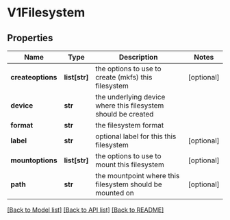 # V1Filesystem

## Properties
Name | Type | Description | Notes
------------ | ------------- | ------------- | -------------
**createoptions** | **list[str]** | the options to use to create (mkfs) this filesystem | [optional] 
**device** | **str** | the underlying device where this filesystem should be created | 
**format** | **str** | the filesystem format | 
**label** | **str** | optional label for this this filesystem | [optional] 
**mountoptions** | **list[str]** | the options to use to mount this filesystem | [optional] 
**path** | **str** | the mountpoint where this filesystem should be mounted on | [optional] 

[[Back to Model list]](../README.md#documentation-for-models) [[Back to API list]](../README.md#documentation-for-api-endpoints) [[Back to README]](../README.md)


